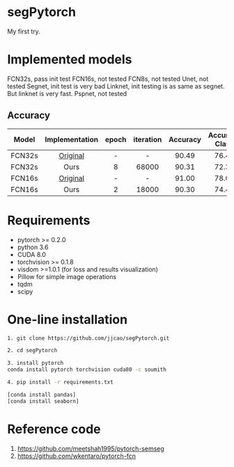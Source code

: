 # segPytorch
My first try.

# Implemented models
FCN32s, pass init test
FCN16s, not tested
FCN8s, not tested
Unet, not tested
Segnet, init test is very bad
Linknet, init testing is as same as segnet. But linknet is very fast.
Pspnet, not tested

## Accuracy
| Model | Implementation |   epoch |   iteration | Accuracy | Accuracy Class | Mean IU | FWAV Accuracy |
|:-----:|:--------------:|:-------:|:-----------:|:--------:|:--------------:|:-------:|:-------------:|
|FCN32s      | [Original](https://github.com/shelhamer/fcn.berkeleyvision.org/tree/master/voc-fcn32s)       | - | -     | 90.49 | 76.48 | 63.63 | 83.47 |
|FCN32s| Ours|8 | 68000 | 90.31 | 72.36 | 62.37 | 82.83 |
|FCN16s      | [Original](https://github.com/shelhamer/fcn.berkeleyvision.org/tree/master/voc-fcn16s)       | - | -     | 91.00 | 78.07 | 65.01 | 84.27 |
|FCN16s| Ours|2 | 18000 | 90.30| 74.46 | 62.72 | 82.95 |


# Requirements
* pytorch >= 0.2.0
* python 3.6
* CUDA 8.0
* torchvision >= 0.1.8
* visdom >=1.0.1 (for loss and results visualization)
* Pillow for simple image operations
* tqdm
* scipy



# One-line installation
```bash
1. git clone https://github.com/jjcao/segPytorch.git

2. cd segPytorch

3. install pytorch 
conda install pytorch torchvision cuda80 -c soumith

4. pip install -r requirements.txt

[conda install pandas]
[conda install seaborn]
```

# Reference code
1. https://github.com/meetshah1995/pytorch-semseg
2. https://github.com/wkentaro/pytorch-fcn
